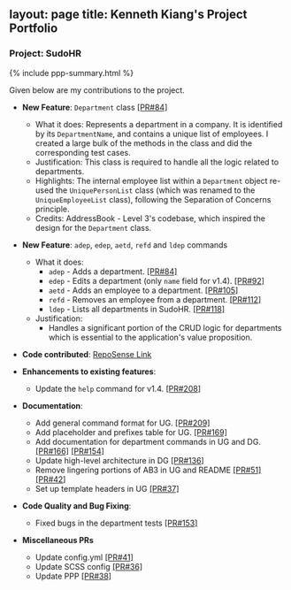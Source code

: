layout: page
title: Kenneth Kiang's Project Portfolio
---

### Project: SudoHR

{% include ppp-summary.html %}

Given below are my contributions to the project.

* **New Feature**: `Department` class [[PR#84]](https://github.com/AY2223S2-CS2103T-T17-2/tp/pull/84)
  * What it does: Represents a department in a company. It is identified by its `DepartmentName`,
  and contains a unique list of employees. I created a large bulk of the methods in the class and
  did the corresponding test cases.
  * Justification: This class is required to handle all the logic related to departments.
  * Highlights: The internal employee list within a `Department` object re-used the
  `UniquePersonList` class (which was renamed to the `UniqueEmployeeList` class), following the
  Separation of Concerns principle.
  * Credits: AddressBook - Level 3's codebase, which inspired the design for the `Department` class.

* **New Feature**: `adep`, `edep`, `aetd`, `refd` and `ldep` commands
  * What it does:
    * `adep` - Adds a department. [[PR#84]](https://github.com/AY2223S2-CS2103T-T17-2/tp/pull/84)
    * `edep` - Edits a department (only `name` field for v1.4). [[PR#92]](https://github.com/AY2223S2-CS2103T-T17-2/tp/pull/92)
    * `aetd` - Adds an employee to a department. [[PR#105]](https://github.com/AY2223S2-CS2103T-T17-2/tp/pull/105)
    * `refd` - Removes an employee from a department. [[PR#112]](https://github.com/AY2223S2-CS2103T-T17-2/tp/pull/112)
    * `ldep` - Lists all departments in SudoHR. [[PR#118]](https://github.com/AY2223S2-CS2103T-T17-2/tp/pull/118)
  * Justification:
    * Handles a significant portion of the CRUD logic for departments which is essential to the application's
    value proposition.

* **Code contributed**: [RepoSense Link](https://nus-cs2103-ay2223s2.github.io/tp-dashboard/?search=&sort=groupTitle&sortWithin=title&timeframe=commit&mergegroup=&groupSelect=groupByRepos&breakdown=true&checkedFileTypes=docs~functional-code~test-code~other&since=2023-02-17&tabOpen=true&tabType=authorship&tabAuthor=kennethk-1201&tabRepo=AY2223S2-CS2103T-T17-2%2Ftp%5Bmaster%5D&authorshipIsMergeGroup=false&authorshipFileTypes=docs~functional-code~test-code~other&authorshipIsBinaryFileTypeChecked=false&authorshipIsIgnoredFilesChecked=false)

* **Enhancements to existing features**:
  * Update the `help` command for v1.4. [[PR#208]](https://github.com/AY2223S2-CS2103T-T17-2/tp/pull/208)

* **Documentation**:
  * Add general command format for UG. [[PR#209]](https://github.com/AY2223S2-CS2103T-T17-2/tp/pull/209)
  * Add placeholder and prefixes table for UG. [[PR#169]](https://github.com/AY2223S2-CS2103T-T17-2/tp/pull/169)
  * Add documentation for department commands in UG and DG. [[PR#166]](https://github.com/AY2223S2-CS2103T-T17-2/tp/pull/166) [[PR#154]](https://github.com/AY2223S2-CS2103T-T17-2/tp/pull/154)
  * Update high-level architecture in DG [[PR#136]](https://github.com/AY2223S2-CS2103T-T17-2/tp/pull/136)
  * Remove lingering portions of AB3 in UG and README [[PR#51]](https://github.com/AY2223S2-CS2103T-T17-2/tp/pull/51) [[PR#42]](https://github.com/AY2223S2-CS2103T-T17-2/tp/pull/42)
  * Set up template headers in UG [[PR#37]](https://github.com/AY2223S2-CS2103T-T17-2/tp/pull/37)

* **Code Quality and Bug Fixing**:
  * Fixed bugs in the department tests [[PR#153]](https://github.com/AY2223S2-CS2103T-T17-2/tp/pull/153)

* **Miscellaneous PRs**
  * Update config.yml [[PR#41]](https://github.com/AY2223S2-CS2103T-T17-2/tp/pull/41)
  * Update SCSS config [[PR#36]](https://github.com/AY2223S2-CS2103T-T17-2/tp/pull/36)
  * Update PPP [[PR#38]](https://github.com/AY2223S2-CS2103T-T17-2/tp/pull/38)
